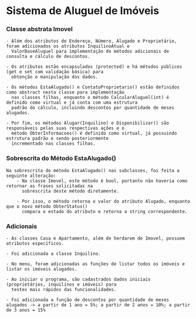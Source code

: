# Sistema de Aluguel de Imóveis

### Classe abstrata Imovel
    - Além dos atributos de Endereço, Número, Alugado e Proprietário, foram adicionados os atributos InquilinoAtual e 
      ValorBaseAluguel para implementação de métodos adicionais de consulta e cálculo de descontos.
      
    - Os atributos estão encapsulados (protected) e há métodos públicos (get e set com validação básica) para 
      obtenção e manipulação dos dados.
      
    - Os métodos EstaAlugado() e ContatoProprietario() estão definidos como abstract nesta classe para implementação 
      nas classes filhas, enquanto o método CalcularAluguel(int) é definido como virtual e já conta com uma estrutura
      padrão do cálculo, incluindo descontos por quantidade de meses alugados.
      
    - Por fim, os métodos Alugar(Inquilino) e Disponibilizar() são responsáveis pelas suas respectivas ações e o 
      método ObterInformacoes() é definido como virtual, já possuindo estrutura padrão e sendo posteriormente 
      incrementado nas classes filhas.


### Sobrescrita do Método EstaAlugado()
    Na sobrescrita do método EstaAlugado() nas subclasses, foi feita a seguinte alteração:
        - Na classe Imovel, este método é bool, portanto não haveria como retornar as frases solicitadas na 
          sobrescrita deste método diretamente.
          
        - Por isso, o método retorna o valor do atributo Alugado, enquanto que o novo método ObterStatus() 
          compara o estado do atributo e retorna a string correspondente.

### Adicionais

    - As classes Casa e Apartamento, além de herdarem de Imovel, possuem atributos específicos.
    
    - Foi adicionada a classe Inquilino.
    
    - No menu, foram adicionadas as funções de listar todos os imóveis e listar os imóveis alugados.
    
    - Ao iniciar o programa, são cadastrados dados iniciais (proprietários, inquilinos e imóveis) para 
      testes mais rápidos das funcionalidades.
      
    - Foi adicionada a função de descontos por quantidade de meses alugados -> a partir de 1 ano = 5%; a partir de 2 anos = 10%; a partir de 3 anos = 15%
